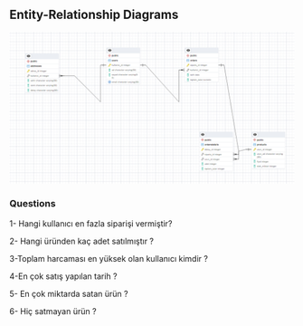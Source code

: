 ## Entity-Relationship Diagrams

![Entity-Relationship-diagram.png](images%2FEntity-Relationship-diagram.png)

### Questions
 1- Hangi kullanıcı en fazla siparişi vermiştir?

 2- Hangi üründen kaç adet satılmıştır ?
 
3-Toplam harcaması en yüksek olan kullanıcı kimdir ?

4-En çok satış yapılan tarih ?

5- En çok miktarda satan ürün ?

6- Hiç satmayan ürün ?